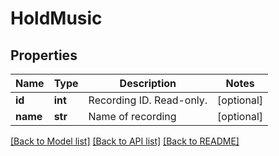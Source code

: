 # HoldMusic

## Properties
Name | Type | Description | Notes
------------ | ------------- | ------------- | -------------
**id** | **int** | Recording ID. Read-only. | [optional] 
**name** | **str** | Name of recording | [optional] 

[[Back to Model list]](../README.md#documentation-for-models) [[Back to API list]](../README.md#documentation-for-api-endpoints) [[Back to README]](../README.md)


